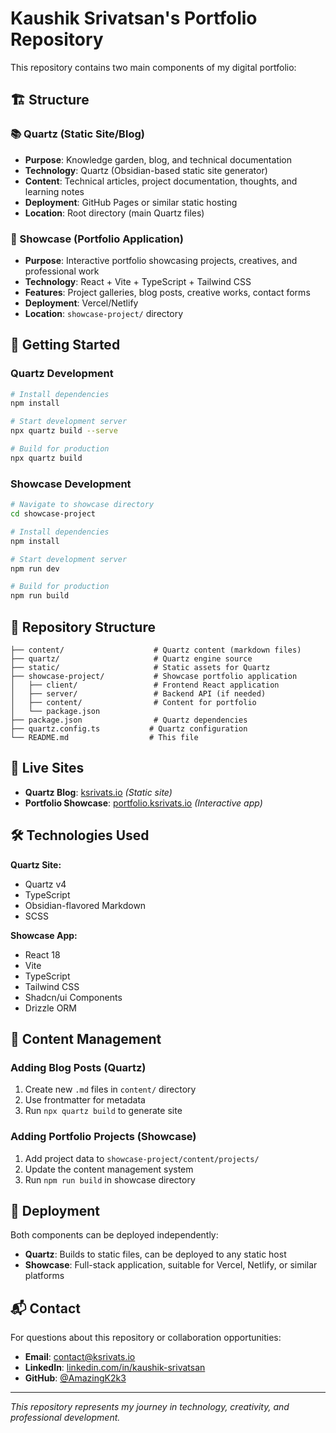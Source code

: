 # Kaushik Srivatsan's Portfolio Repository

This repository contains two main components of my digital portfolio:

## 🏗️ Structure

### 📚 Quartz (Static Site/Blog)
- **Purpose**: Knowledge garden, blog, and technical documentation
- **Technology**: Quartz (Obsidian-based static site generator)
- **Content**: Technical articles, project documentation, thoughts, and learning notes
- **Deployment**: GitHub Pages or similar static hosting
- **Location**: Root directory (main Quartz files)

### 🎨 Showcase (Portfolio Application)
- **Purpose**: Interactive portfolio showcasing projects, creatives, and professional work
- **Technology**: React + Vite + TypeScript + Tailwind CSS
- **Features**: Project galleries, blog posts, creative works, contact forms
- **Deployment**: Vercel/Netlify
- **Location**: `showcase-project/` directory

## 🚀 Getting Started

### Quartz Development
```bash
# Install dependencies
npm install

# Start development server
npx quartz build --serve

# Build for production
npx quartz build
```

### Showcase Development
```bash
# Navigate to showcase directory
cd showcase-project

# Install dependencies
npm install

# Start development server
npm run dev

# Build for production
npm run build
```

## 📁 Repository Structure
```
├── content/                    # Quartz content (markdown files)
├── quartz/                     # Quartz engine source
├── static/                     # Static assets for Quartz
├── showcase-project/           # Showcase portfolio application
│   ├── client/                 # Frontend React application
│   ├── server/                 # Backend API (if needed)
│   ├── content/                # Content for portfolio
│   └── package.json
├── package.json                # Quartz dependencies
├── quartz.config.ts           # Quartz configuration
└── README.md                  # This file
```

## 🔗 Live Sites

- **Quartz Blog**: [ksrivats.io](https://ksrivats.io) *(Static site)*
- **Portfolio Showcase**: [portfolio.ksrivats.io](https://portfolio.ksrivats.io) *(Interactive app)*

## 🛠️ Technologies Used

**Quartz Site:**
- Quartz v4
- TypeScript
- Obsidian-flavored Markdown
- SCSS

**Showcase App:**
- React 18
- Vite
- TypeScript
- Tailwind CSS
- Shadcn/ui Components
- Drizzle ORM

## 📝 Content Management

### Adding Blog Posts (Quartz)
1. Create new `.md` files in `content/` directory
2. Use frontmatter for metadata
3. Run `npx quartz build` to generate site

### Adding Portfolio Projects (Showcase)
1. Add project data to `showcase-project/content/projects/`
2. Update the content management system
3. Run `npm run build` in showcase directory

## 🚢 Deployment

Both components can be deployed independently:

- **Quartz**: Builds to static files, can be deployed to any static host
- **Showcase**: Full-stack application, suitable for Vercel, Netlify, or similar platforms

## 📬 Contact

For questions about this repository or collaboration opportunities:

- **Email**: contact@ksrivats.io
- **LinkedIn**: [linkedin.com/in/kaushik-srivatsan](https://linkedin.com/in/kaushik-srivatsan)
- **GitHub**: [@AmazingK2k3](https://github.com/AmazingK2k3)

---

*This repository represents my journey in technology, creativity, and professional development.*
